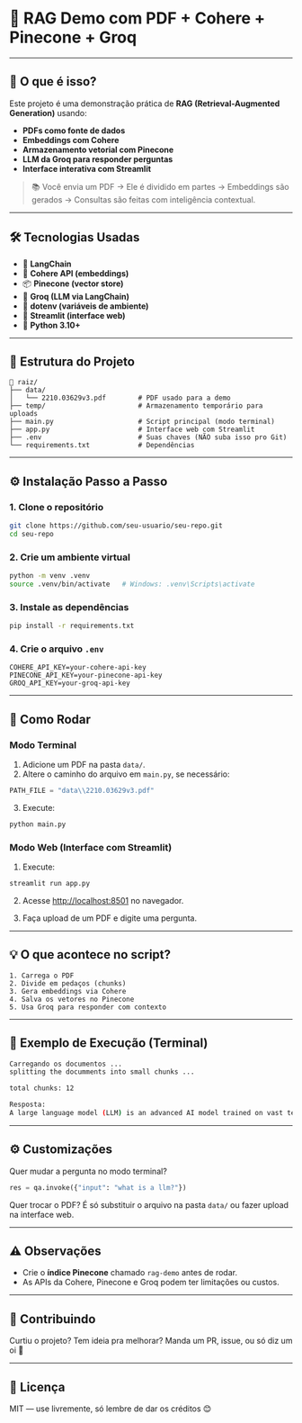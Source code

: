 # 🧠 RAG Demo com PDF + Cohere + Pinecone + Groq

---

## 📌 O que é isso?

Este projeto é uma demonstração prática de **RAG (Retrieval-Augmented Generation)** usando:

- **PDFs como fonte de dados**
- **Embeddings com Cohere**
- **Armazenamento vetorial com Pinecone**
- **LLM da Groq para responder perguntas**
- **Interface interativa com Streamlit**

> 📚 Você envia um PDF → Ele é dividido em partes → Embeddings são gerados → Consultas são feitas com inteligência contextual.

---

## 🛠️ Tecnologias Usadas

- 🧱 **LangChain**
- 🧠 **Cohere API (embeddings)**
- 📦 **Pinecone (vector store)**
- 🤖 **Groq (LLM via LangChain)**
- 🌿 **dotenv (variáveis de ambiente)**
- 🧪 **Streamlit (interface web)**
- 🐍 **Python 3.10+**

---

## 📂 Estrutura do Projeto

```
📁 raiz/
├── data/
│   └── 2210.03629v3.pdf        # PDF usado para a demo
├── temp/                       # Armazenamento temporário para uploads
├── main.py                     # Script principal (modo terminal)
├── app.py                      # Interface web com Streamlit
├── .env                        # Suas chaves (NÃO suba isso pro Git)
└── requirements.txt            # Dependências
```

---

## ⚙️ Instalação Passo a Passo

### 1. Clone o repositório

```bash
git clone https://github.com/seu-usuario/seu-repo.git
cd seu-repo
```

### 2. Crie um ambiente virtual

```bash
python -m venv .venv
source .venv/bin/activate   # Windows: .venv\Scripts\activate
```

### 3. Instale as dependências

```bash
pip install -r requirements.txt
```

### 4. Crie o arquivo `.env`

```
COHERE_API_KEY=your-cohere-api-key
PINECONE_API_KEY=your-pinecone-api-key
GROQ_API_KEY=your-groq-api-key
```

---

## 🚀 Como Rodar

### Modo Terminal

1. Adicione um PDF na pasta `data/`.
2. Altere o caminho do arquivo em `main.py`, se necessário:

```python
PATH_FILE = "data\\2210.03629v3.pdf"
```

3. Execute:

```bash
python main.py
```

### Modo Web (Interface com Streamlit)

1. Execute:

```bash
streamlit run app.py
```

2. Acesse [http://localhost:8501](http://localhost:8501) no navegador.

3. Faça upload de um PDF e digite uma pergunta.

---

## 💡 O que acontece no script?

```text
1. Carrega o PDF
2. Divide em pedaços (chunks)
3. Gera embeddings via Cohere
4. Salva os vetores no Pinecone
5. Usa Groq para responder com contexto
```

---

## 🧪 Exemplo de Execução (Terminal)

```bash
Carregando os documentos ...
splitting the documments into small chunks ...

total chunks: 12

Resposta:
A large language model (LLM) is an advanced AI model trained on vast text data...
```

---

## ⚙️ Customizações

Quer mudar a pergunta no modo terminal?

```python
res = qa.invoke({"input": "what is a llm?"})
```

Quer trocar o PDF? É só substituir o arquivo na pasta `data/` ou fazer upload na interface web.

---

## ⚠️ Observações

- Crie o **índice Pinecone** chamado `rag-demo` antes de rodar.
- As APIs da Cohere, Pinecone e Groq podem ter limitações ou custos.

---

## 🤝 Contribuindo

Curtiu o projeto? Tem ideia pra melhorar? Manda um PR, issue, ou só diz um oi 👋

---

## 📄 Licença

MIT — use livremente, só lembre de dar os créditos 😊

